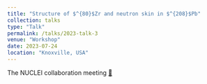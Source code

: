 ```yaml
---
title: "Structure of $^{80}$Zr and neutron skin in $^{208}$Pb"
collection: talks
type: "Talk"
permalink: /talks/2023-talk-3
venue: "Workshop"
date: 2023-07-24
location: "Knoxville, USA"
---
```


The NUCLEI collaboration meeting [🔗](https://nuclei.mps.ohio-state.edu/content/meetings/knoxville2023/nuclei_meeting_2023.php)

